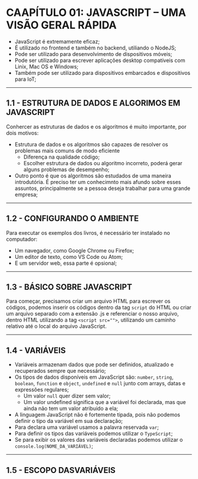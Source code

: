 # CAAPÍTULO 01: JAVASCRIPT – UMA VISÃO GERAL RÁPIDA

- JavaScript é extremamente eficaz;
- É utilizado no frontend e também no backend, utiliando o NodeJS;
- Pode ser utilizado para desenvolvimento de dispositivos móveis;
- Pode ser utilizado para escrever aplicações desktop compatíveis com Linix, Mac OS e Windows;
- Também pode ser utilizado para dispositivos embarcados e dispositivos para IoT;

---

## 1.1 - ESTRUTURA DE DADOS E ALGORIMOS EM JAVASCRIPT

Conhercer as estruturas de dados e os algoritmos é muito importante, por dois motivos:

- Estrutura de dados e os algoritmos são capazes de resolver os problemas mais comuns de modo eficiente
  - Diferença na qualidade código;
  - Escolher estrutura de dados ou algoritmo incorreto, poderá gerar alguns problemas de desempenho;
- Outro ponto é que os algoritmos são estudados de uma maneira introdutória. É preciso ter um conhecimnto mais afundo sobre esses assuntos, principalmente se a pessoa deseja trabalhar para uma grande empresa;

---

## 1.2 - CONFIGURANDO O AMBIENTE

Para executar os exemplos dos livros, é necessário ter instalado no computador:

- Um navegador, como Google Chrome ou Firefox;
- Um editor de texto, como VS Code ou Atom;
- E um servidor web, essa parte é opsional;

---

## 1.3 - BÁSICO SOBRE JAVASCRIPT

Para começar, precisamos criar um arquivo HTML para escrever os códigos, podemos inserir os códigos dentro da tag `script` do HTML ou criar um arquivo separado com a extensão .js e referenciar o nosso arquivo, dentro HTML utilizando a tag `<script src="">`, utilizando um caminho relativo até o local do arquivo JavaScript.

---

## 1.4 - VARIÁVEIS

- Variáveis armazenam dados que pode ser definidos, atualizado e recuperados sempre que necessário;
- Os tipos de dados disponíveis em JavaScript são: `number`, `string`, `boolean`, `function` e `object`, `undefined` e `null` junto com arrays, datas e expressões regulares;
  - Um valor `null` quer dizer sem valor;
  - Um valor undefined significa que a variável foi declarada, mas que ainda não tem um valor atribuido a ela;
- A linguagem JavaScript não é fortemente tipada, pois não podemos definir o tipo da variável em sua declaração;
- Para declara uma variável usamos a palavra reservada `var`;
- Para definir os tipos das variáveis podemos utilizar o `TypeScript`;
- Se para exibir os valores das variáveis declaradas podemos utilizar o `console.log(NOME_DA_VARIÁVEL)`;

---

## 1.5 - ESCOPO DASVARIÁVEIS
